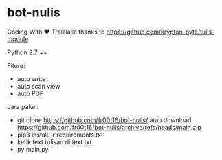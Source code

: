 # bot-nulis
Coding With ❤️ Tralalalla
thanks to https://github.com/krypton-byte/tulis-module

Python 2.7 ++ 

Fiture:
- auto write
- auto scan view
- auto PDF


cara pake :
- git clone https://github.com/fr00t16/bot-nulis/ 
  atau download https://github.com/fr00t16/bot-nulis/archive/refs/heads/main.zip
- pip3 install -r requirements.txt
- ketik text tulisan di text.txt
- py main.py
